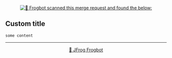 

[comment]: <> (FrogbotReviewComment)

<div align='center'>

[![🚨 Frogbot scanned this merge request and found the below:](https://raw.githubusercontent.com/jfrog/frogbot/master/resources/v2/vulnerabilitiesBannerMR.png)](https://jfrog.com/help/r/jfrog-security-user-guide/developers/frogbot)

</div>

## **Custom title**

```
some content
```


---
<div align='center'>

[🐸 JFrog Frogbot](https://jfrog.com/help/r/jfrog-security-user-guide/developers/frogbot)

</div>
